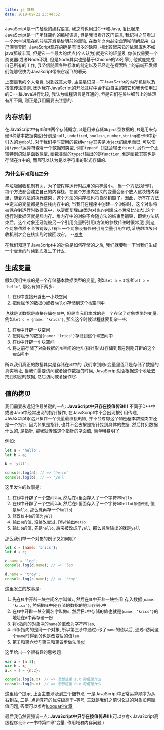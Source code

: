 ```yaml
---
title: js 堆栈
date: 2018-09-22 23:44:52
---
```


JavaScript是一门轻级的编程语言, 我之前也用过C++和Java, 相比起来JavaScript是一门年轻简约的编程语言, 但是我很看好这门语言, 我记得之前看过一个大牛说现在的前端开发是黎明前的黑暗, 在数年之内必定会清晰明朗起来. 自己深表赞同, JavaScript现在的确是有很多的缺陷, 相比较起来它的依赖库也不如java那般丰富, 但是它一个最大的优点(个人认为)就是它的轻量级, 你仅仅需要一个浏览器(或者Node环境, 但是Node其实也是基于Chrome的V8引擎), 他就能完成自己所有的工作, 我坚信随着各种标准的制定以及已经走在探索路上的前端开发师们能够很快为JavaScript带来它起飞的春天.

上面是我的个人希冀, 说到这篇文章, 主要是记录一下JavaScript的内存机制以及按值传递规则, 因为我在JavaScript的开发过程中会不由自主的把它和我也使用过的C++和Java进行比较, 我认为编程语言是互通的, 但是它们在某些细节上的处理有所不同, 则正是我们需要去注意的.

<!-- more -->

## 内存机制

在JavaScript中有`堆`和`栈`两个存储概念, `堆`是用来存储`Object`型数据的 ,`栈`是用来存储6种基本数据类型(分别是`null`, `undefined`, `boolean`, `number`, `string`和ES6中新引入的`symbol`), 对于我们平时使用的数组`Array`其实是`Object`的继承而已, 可以使用`typeof`运算符查看一个数据的类型, 例如`typeof []`就会输出`object`, 另外一个比较特别的就是函数类型, 函数类型的`typeof`输出的是`function`, 但是函数其实也是存储在`堆`中的, 而且可以认为是以字符串的形式存储的.

### 为什么有`堆`和`栈`之分

与垃圾回收机制有关，为了使程序运行时占用的内存最小。
当一个方法执行时，每个方法都会建立自己的内存栈，在这个方法内定义的变量会逐个放入这块栈内存里，随着方法的执行结束，这个方法的内存栈也将自然销毁了。因此，所有在方法中定义的变量都是放在栈内存中的;
当我们在程序中创建一个对象时，这个对象将被保存到运行时数据区中，以便反复理由(因为对象的创建成本通常比较大),这个运行时数据区就是堆内存。堆内存中的对象不会随方法的结束而销毁，即使方法结束后，这个对象还可能被另一个引用变量所引用(方法的参数传递时很常见),则这个对象依然不会被销毁,只有当一个对象没有任何引用变量引用它时,系统的垃圾回收机制才会在核实的时候回收它。  --[参考](https://segmentfault.com/a/1190000016322927#articleHeader3)

在我们知道了JavaScript中的对象是如何存储的之后, 我们就要看一下当我们生成一个变量的时候到底发生了什么.

## 生成变量

假如我们生成的是一个存储基本数据类型的变量, 例如`let a = 3`或者`let b = 'hello'`, 那么有如下两步:

1. 在`栈`中直接开辟出一小块空间
2. 把你赋予的数据(`3`或者`hello`)存储到这个`栈`空间中

也就是说数据是直接存储在`栈`中, 但是当我们生成的是一个存储了对象类型的变量, 例如`let c = {name: 'krics'}`, 那么这个时候过程就要复杂一些:

1. 在`堆`中开辟一块空间
2. 把你赋予的数据`{name: 'krics'}`存储到这个`堆`空间中
3. 在`栈`中开辟一小块空间
4. 将之前存储了对象数据的`堆`空间的地址(指针形式)存储到现在刚刚开辟的这个`栈`空间中

所以我们真正的数据其实是存储在`堆`中的, 我们拿到的`c`变量里面只是存储了数据的真实地址, 当我们需要访问或者操作数据的时候, JavaScript就会根据这个地址去找到对应的数据, 然后访问或者操作它.

## 值的拷贝

我们需要永远记住最关键的一点: **JavaScript中只存在按值传递!!!**
不同于C++中或者Java中经常出现的指针操作, 在JavaScript中不会出现按引用传递, JavaScript永远只操作一个变量最直接的值, 并不会考虑这个值是基本数据类型还是一个指针, 因为如果是指针, 也并不会去按照指针找到具体的数据, 然后拷贝数据什么的, 是指针, 那我就传递这个指针的字面值, 简单粗暴明了.

例如:

```js
let a = 'hello';
let b = a;

b = 'yell';

console.log(a); // => 'hello'
console.log(b); // => 'yell'
```

这里发生的故事是:

1. 在`栈`中开辟了一个空间叫`a`, 然后在`a`里面存入了一个字符串`hello`
2. 在`栈`中开辟了一个空间叫`b`, 然后在`b`里面存入了一个字符串`hello`(`按值传递`, 值是`hello`, 那么就再存一个`hello`)
3. 修改`栈`中`b`的值为`yell`
4. 输出`a`的值, 没被改变过, 所以输出`hello`
5. 输出`b`的值, 先是`hello`, 后来被改成了`yell`, 那么最后输出的就是`yell`

那么我们举一个对象的例子又如何呢?

```js
let c = {name: 'krics'};
let d = c;

c.name = 'leo';
console.log(d.name); // => 'leo'

d.name = 'troy';
console.log(c.name); // => 'troy'
```

这里发生的故事是:

1. 先在`栈`中开辟一块空间名字叫做`c`, 然后在`堆`中开辟一块空间, 存入数据`{name: 'krics'}`, 然后把`堆`中刚存储的数据的地址存到`c`中
2. 在`栈`中开辟一块空间名字叫做`d`, 然后把`c`中存储的值也就是`{name: 'krics'}`的地址在`d`中再存储一份
3. 将`c`指向的对象中的`name`的值改为字符串`leo`,
4. `d`和`c`指向的是同一个对象, 所以第三步中通过`c`改了`name`的值以后, 通过`d`访问这个`name`时得到的也是改变后的值`leo`
5. 第五和第六步与第三和第四步做法类似

这里给出一个很有趣的思考题:

```js
var a = {n:1};
var b = a;
a.x = a = {n:2};

console.log(a.x); // => 想想这里 a.x 的值是什么
console.log(b.x); // => 想想这里 b.x 的值是什么
```

这里给个提示, 上面主要涉及到三个细节点, 一是JavaScript中正常运算顺序为从右到左, 二是`.`点运算符的优先级高于`=`等号, 三就是我们之前讨论过的对象如何赋值问题, 答案可以参考[luoqua的文章](https://segmentfault.com/a/1190000016322927#articleHeader5)

最后我仍然要强调一点: **JavaScript中只存在按值传递!!!**(可以参考<JavaScript高级程序设计>一书中第四章'变量. 作用域和内存问题')
